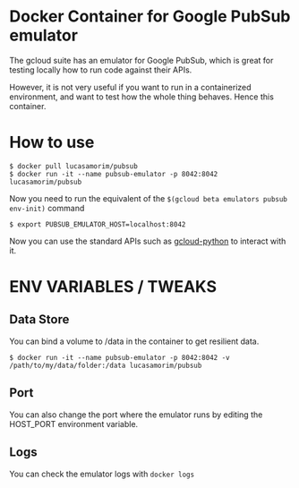 # Docker Container for Google PubSub emulator

The gcloud suite has an emulator for Google PubSub, which is great for testing locally how to run code against their APIs. 

However, it is not very useful if you want to run in a containerized environment, and want to test how the whole thing behaves. Hence this container. 

# How to use

```
$ docker pull lucasamorim/pubsub
$ docker run -it --name pubsub-emulator -p 8042:8042 lucasamorim/pubsub
```

Now you need to run the equivalent of the ```$(gcloud beta emulators pubsub env-init)``` command

```
$ export PUBSUB_EMULATOR_HOST=localhost:8042
```

Now you can use the standard APIs such as [gcloud-python](https://github.com/googlecloudplatform/gcloud-python) to interact with it. 

# ENV VARIABLES / TWEAKS
## Data Store

You can bind a volume to /data in the container to get resilient data. 

```
$ docker run -it --name pubsub-emulator -p 8042:8042 -v /path/to/my/data/folder:/data lucasamorim/pubsub
```

## Port

You can also change the port where the emulator runs by editing the HOST_PORT environment variable. 

## Logs

You can check the emulator logs with `docker logs`




